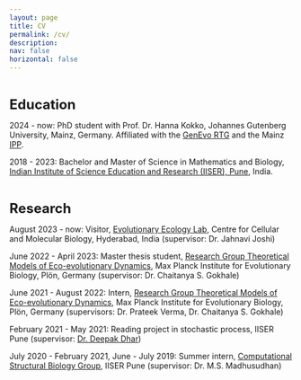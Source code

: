 ```yaml
---
layout: page
title: CV
permalink: /cv/
description: 
nav: false
horizontal: false
---
```


<b> <font size="5">  
Education
</font>  </b>

2024 - now: PhD student with Prof. Dr. Hanna Kokko, Johannes Gutenberg University, Mainz, Germany. Affiliated with the [GenEvo RTG](https://www.genevo-rtg.de) and the Mainz [IPP](https://www.imb.de/students-postdocs/international-phd-programme). 

2018 - 2023: Bachelor and Master of Science in Mathematics and Biology, [Indian Institute of Science Education and Research (IISER), Pune](https://www.iiserpune.ac.in), India.   


<b> <font size="5">  
Research
</font>  </b> 

August 2023 - now: Visitor, [Evolutionary Ecology Lab](https://sites.google.com/view/jahnavijoshi/), Centre for Cellular and Molecular Biology, Hyderabad, India (supervisor: Dr. Jahnavi Joshi)

June 2022 - April 2023: Master thesis student, [Research Group Theoretical Models of Eco-evolutionary Dynamics](https://tecoevo.github.io), Max Planck Institute for Evolutionary Biology, Plön, Germany (supervisor: Dr. Chaitanya S. Gokhale)

June 2021 - August 2022: Intern, [Research Group Theoretical Models of Eco-evolutionary Dynamics](https://tecoevo.github.io), Max Planck Institute for Evolutionary Biology, Plön, Germany (supervisors: Dr. Prateek Verma, Dr. Chaitanya S. Gokhale)

February 2021 - May 2021: Reading project in stochastic process, IISER Pune (supervisor: [Dr. Deepak Dhar](https://www.iiserpune.ac.in/research/department/physics/people/faculty/emeritus-faculty/deepak-dhar/26)) 

July 2020 - February 2021, June - July 2019: Summer intern, [Computational Structural Biology Group](https://cospi.iiserpune.ac.in/cospi/), IISER Pune (supervisor: Dr. M.S. Madhusudhan)

